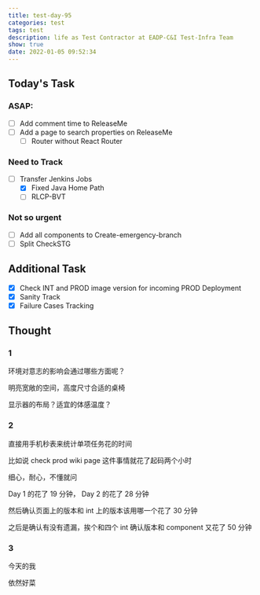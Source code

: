 ```yaml
---
title: test-day-95
categories: test
tags: test
description: life as Test Contractor at EADP-C&I Test-Infra Team
show: true
date: 2022-01-05 09:52:34
---
```

## Today's Task

### ASAP:
- [ ] Add comment time to ReleaseMe
- [ ] Add a page to search properties on ReleaseMe
    - [ ] Router without React Router
    
### Need to Track
- [ ] Transfer Jenkins Jobs
    - [x] Fixed Java Home Path
    - [ ] RLCP-BVT

### Not so urgent
- [ ] Add all components to Create-emergency-branch
- [ ] Split CheckSTG

## Additional Task 
- [x] Check INT and PROD image version for incoming PROD Deployment
- [x] Sanity Track
- [x] Failure Cases Tracking

## Thought

### 1

环境对意志的影响会通过哪些方面呢？

明亮宽敞的空间，高度尺寸合适的桌椅

显示器的布局？适宜的体感温度？

### 2

直接用手机秒表来统计单项任务花的时间

比如说 check prod wiki page 这件事情就花了起码两个小时

细心，耐心，不懂就问

Day 1 的花了 19 分钟， Day 2 的花了 28 分钟

然后确认页面上的版本和 int 上的版本该用哪一个花了 30 分钟

之后是确认有没有遗漏，挨个和四个 int 确认版本和 component 又花了 50 分钟

### 3

今天的我

依然好菜

